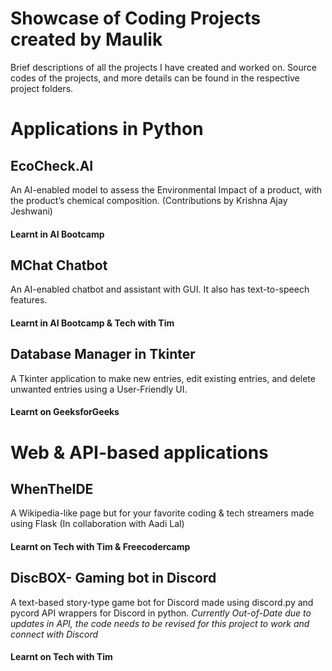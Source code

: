 # Showcase of Coding Projects created by Maulik

Brief descriptions of all the projects I have created and worked on. 
Source codes of the projects, and more details can be found in the respective project folders.

# Applications in Python

## EcoCheck.AI

An AI-enabled model to assess the Environmental Impact of a product, with the product’s chemical composition. (Contributions by Krishna Ajay Jeshwani)

#### Learnt in AI Bootcamp

## MChat Chatbot 

An AI-enabled chatbot and assistant with GUI. It also has text-to-speech features.

#### Learnt in AI Bootcamp & Tech with Tim

## Database Manager in Tkinter

A Tkinter application to make new entries, edit existing entries, and delete unwanted entries using a User-Friendly UI.

#### Learnt on GeeksforGeeks

# Web & API-based applications

## WhenTheIDE

A Wikipedia-like page but for your favorite coding & tech streamers made using Flask (In collaboration with Aadi Lal)

#### Learnt on Tech with Tim & Freecodercamp

## DiscBOX- Gaming bot in Discord

A text-based story-type game bot for Discord made using discord.py and pycord API wrappers for Discord in python.
*Currently Out-of-Date due to updates in API, the code needs to be revised for this project to work and connect with Discord*

#### Learnt on Tech with Tim
